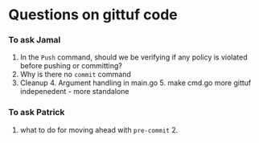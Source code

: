 # Questions on gittuf code

### To ask Jamal
1. In the `Push` command, should we be verifying if any policy is violated before pushing or committing?
2. Why is there no `commit` command
3. Cleanup
   4. Argument handling in main.go
   5. make cmd.go more gittuf indepenedent - more standalone

### To ask Patrick
1. what to do for moving ahead with `pre-commit`
   2. 